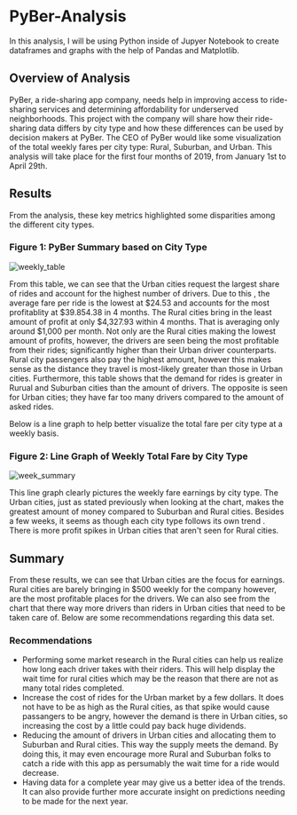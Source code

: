 # PyBer-Analysis
In this analysis, I will be using Python inside of Jupyer Notebook to create dataframes and graphs with the help of Pandas and Matplotlib. 

## Overview of Analysis
PyBer, a ride-sharing app company, needs help in improving access to ride-sharing services and determining affordability for underserved neighborhoods. This project with the company will share how their ride-sharing data differs by city type and how these differences can be used by decision makers at PyBer. The CEO of PyBer would like some visualization of the total weekly fares per city type: Rural, Suburban, and Urban. This analysis will take place for the first four months of 2019, from January 1st to April 29th.  

## Results
From the analysis, these key metrics highlighted some disparities among the different city types.
### Figure 1: PyBer Summary based on City Type
![weekly_table](https://user-images.githubusercontent.com/105755095/177876038-8f3bb587-7167-4b6e-9416-fd4e366430dc.png)

From this table, we can see that the Urban cities request the largest share of rides and account for the highest number of drivers. Due to this , the average fare per ride is the lowest at $24.53 and accounts for the most profitablity at $39.854.38 in 4 months. The Rural cities bring in the least amount of profit at only $4,327.93 within 4 months. That is averaging only around $1,000 per month. Not only are the Rural cities making the lowest amount of profits, however, the drivers are seen being the most profitable from their rides; significantly higher than their Urban driver counterparts. Rural city passengers also pay the highest amount, however this makes sense as the distance they travel is most-likely greater than those in Urban cities.  Furthermore, this table shows that the demand for rides is greater in Rurual and Suburban cities than the amount of drivers. The opposite is seen for Urban cities; they have far too many drivers compared to the amount of asked rides. 

Below is a line graph to help better visualize the total fare per city type at a weekly basis. 
### Figure 2: Line Graph of Weekly Total Fare by City Type 
![week_summary](https://user-images.githubusercontent.com/105755095/177877945-f7473c1b-c0bc-442c-bb23-9b5b49f052e5.png)

This line graph clearly pictures the weekly fare earnings by city type. The Urban cities, just as stated previously when looking at the chart, makes the greatest amount of money compared to Suburban and Rural cities. Besides a few weeks, it seems as though each city type follows its own trend . There is more profit spikes in Urban cities that aren't seen for Rural cities. 

## Summary
From these results, we can see that Urban cities are the focus for earnings. Rural cities are barely bringing in $500 weekly for the company however, are the most profitable places for the drivers. We can also see from the chart that there way more drivers than riders in Urban cities that need to be taken care of. Below are some recommendations regarding this data set. 

### Recommendations
- Performing some market research in the Rural cities can help us realize how long each driver takes with their riders. This will help display the wait time for rural cities which may be the reason that there are not as many total rides completed.   
- Increase the cost of rides for the Urban market by a few dollars. It does not have to be as high as the Rural cities, as that spike would cause passangers to be angry, however the demand is there in Urban cities, so increasing the cost by a little could pay back huge dividends. 
- Reducing the amount of drivers in Urban cities and allocating them to Suburban and Rural cities. This way the supply meets the demand. By doing this, it may even encourage more Rural and Suburban folks to catch a ride with this app as persumably the wait time for a ride would decrease.   
- Having data for a complete year may give us a better idea of the trends. It can also provide further more accurate insight on predictions needing to be made for the next year. 
